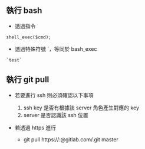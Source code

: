 ## 執行 bash
- 透過指令

```
shell_exec($cmd);
```
- 透過特殊符號 \`，等同於 bash_exec

```
`test`
```

## 執行 git pull

- 若要進行 ssh 則必須確認以下事項
	1. ssh key 是否有根據該 server 角色產生對應的 key
	2. server 是否認識該 ssh 位置

- 若透過 https 進行
	- git pull https://<user>:<pw>@gitlab.com/<repo>.git master
